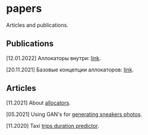 # papers
Articles and publications. 

## Publications
[12.01.2022] Аллокаторы внутри: [link](https://habr.com/ru/post/645137/).

[20.11.2021] Базовые концепции аллокаторов: [link](https://habr.com/ru/post/590415/).

## Articles
[11.2021] About [allocators](https://github.com/dasfex/papers/blob/main/university_articles/allocators.pdf).

[05.2021] Using GAN's for [generating sneakers photos](https://github.com/dasfex/papers/blob/main/university_articles/gan/gan.pdf).

[11.2020] Taxi [trips duration predictor](https://github.com/dasfex/papers/blob/main/university_articles/taxi_trips/text.pdf).
